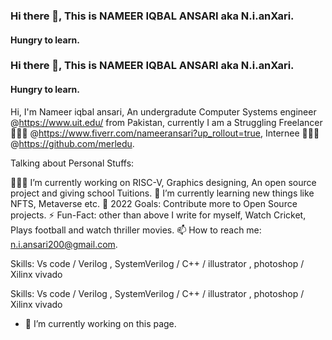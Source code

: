 ### Hi there 👋, This is NAMEER IQBAL ANSARI aka N.i.anXari.
#### Hungry to learn.
### Hi there 👋, This is NAMEER IQBAL ANSARI aka N.i.anXari.
#### Hungry to learn.
Hi, I'm Nameer iqbal ansari, An undergradute Computer Systems engineer @https://www.uit.edu/ from Pakistan, currently I am a Struggling Freelancer 👨🏽‍💻 @https://www.fiverr.com/nameeransari?up_rollout=true, Internee 👨🏽‍💼@https://github.com/merledu.

Talking about Personal Stuffs:

👨🏽‍💻 I’m currently working on RISC-V, Graphics designing, An open source project and giving school Tuitions.
🌱 I’m currently learning new things like NFTS, Metaverse etc.
💬 2022 Goals: Contribute more to Open Source projects. 
⚡️ Fun-Fact: other than above I write for myself, Watch Cricket, Plays football and watch thriller movies.
📫 How to reach me: n.i.ansari200@gmail.com.

Skills: Vs code / Verilog , SystemVerilog / C++ / illustrator , photoshop / Xilinx vivado


Skills: Vs code / Verilog , SystemVerilog / C++ / illustrator , photoshop / Xilinx vivado

- 🔭 I’m currently working on this page. 

